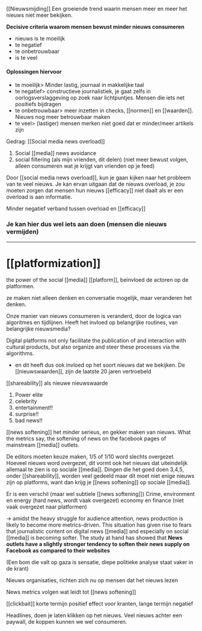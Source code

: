 
[[Nieuwsmijding]]
Een groeiende trend waarin mensen meer en meer het nieuws niet meer bekijken. 

**Decisive criteria waarom mensen bewust minder nieuws consumeren**
- nieuws is te moeilijk
- te negatief
- te onbetrouwbaar
- is te veel

#### Oplossingen hiervoor
- te moeilijk> Minder lastig, journaal in makkelijke taal
- te negatief> constructieve journalistiek, je gaat zelfs in oorlogsverslaggeving op zoek naar lichtpuntjes. Mensen die iets net positiefs bijdragen
- te onbetrouwbaar> meer inzetten in checks, [[normen]] en [[waarden]]. Nieuws nog meer betrouwbaar maken
- te veel> (lastiger) mensen merken niet goed dat er minder/meer artikels zijn


Gedrag: [[Social media news overload]]
1. Social [[media]] news avoidance
2. social filtering (als mijn vrienden, dit delen) (niet meer bewust volgen, alleen consumeren wat je krijgt van vrienden op je feed)


Door [[social media news overload]], kun je gaan kijken naar het probleem van te veel nieuws.
Je kan ervan uitgaan dat de nieuws overload, je zou moeten zorgen dat mensen hun nieuws [[efficacy]] niet daalt als er een overload is aan informatie.

Minder negatief verband tussen overload en [[efficacy]]

### Je kan hier dus wel iets aan doen (mensen die nieuws vermijden)


---

# [[platformization]]
the power of the social [[media]] [[platform]], beïnvloed de actoren op de platformen.

ze maken niet alleen denken en conversatie mogelijk, maar veranderen het denken. 

Onze manier van nieuws consumeren is veranderd, door de logica van algoritmes en tijdlijnen.
Heeft het invloed op belangrijke routines, van belangrijke nieuwsmedia?

Digital platforms not only facilitate the publication of and interaction with cultural products, but also organize and steer these processes via the algorithms.

- en dit heeft dus ook invloed op het soort nieuws dat we bekijken.
De [[nieuwswaarden]], zijn de laatste 20 jaren vertroebeld


[[shareability]] als nieuwe nieuwswaarde
1. Power elite
2. celebrity
3. entertainment!!
4. surprise!!
5. bad news!!

[[news softening]] het minder serieus, en gekker maken van nieuws.
What the metrics say, the softening of news on the facebook pages of mainstream [[media]] outlets.

De editors moeten keuze maken, 1/5 of 1/10 word slechts overgezet. Hoeveel nieuws word overgezet, dit vormt ook het nieuws dat uiteindelijk allemaal te zien is op sociale [[media]].
Dingen die het goed doen 3,4,5, onder [[shareability]], worden veel gedeeld maar dit moet niet enige nieuws zijn op platforms, want dan krijg je [[news softening]] op sociale [[media]].


Er is een verschil (maar wel subtiele [[news softening]])
Crime, environment en energy (hard news, wordt vaak overgezet)
	economy en finance (niet vaak overgezet naar platformen)

-> amidst the heavy struggle for audience attention, news production is likely to become more metrics-driven. This situation has given rise to fears that journalistic content on digital news [[media]] and especially on social [[media]] is becoming softer. The study at hand has showed that **News outlets have a slightly stronger tendency to soften their news supply on Facebook as compared to their websites** 

(Een bom die valt op gaza is sensatie, diepe politieke analyse staat vaker in de krant)

Nieuws organisaties, richten zich nu op mensen dat het nieuws lezen

News metrics volgen wat leidt tot [[news softening]]

[[clickbait]]
korte termijn positief effect voor kranten, lange termijn negatief

Headlines, doen je laten klikken op het nieuws.
Veel nieuws achter een paywall, de koppen kunnen we wel consumeren. 
